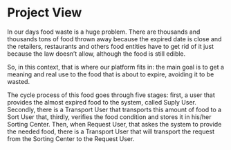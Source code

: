 
# Project View

In our days food waste is a huge problem. There are thousands and thousands tons of food thrown away because the expired date is close and the retailers, restaurants and others food entities have to get rid of it just because the law doesn’t allow, although the food is still edible.

So, in this context, that is where our platform fits in: the main goal is to get a meaning and real use to the food that is about to expire, avoiding it to be wasted.

The cycle process of this food goes through five stages: first, a user that provides the almost expired food to the system, called Suply User. Secondly, there is a Transport User that transports this amount of food to a Sort User that, thirdly, verifies the food condition and stores it in his/her Sorting Center. Then, when  Request User, that askes the system to provide the needed food, there is a Transport User that will transport the request from the Sorting Center to the Request User.
